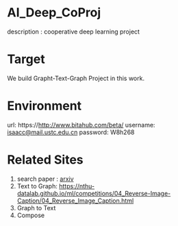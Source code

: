# AI_Deep_CoProj
description : cooperative deep learning project

# Target

We build Grapht-Text-Graph Project in this work.

# Environment
url: https://http://www.bitahub.com/beta/
username: isaacc@mail.ustc.edu.cn
password: W8h268


# Related Sites

1. search paper : [arxiv](https://arxiv.org/list/cs/recent)
2. Text to Graph:
  https://nthu-datalab.github.io/ml/competitions/04_Reverse-Image-Caption/04_Reverse_Image_Caption.html
3. Graph to Text
4. Compose
